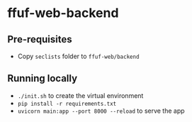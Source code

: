 # ffuf-web-backend

## Pre-requisites
- Copy `seclists` folder to `ffuf-web/backend`

## Running locally
- `./init.sh` to create the virtual environment
- `pip install -r requirements.txt`
- `uvicorn main:app --port 8000 --reload` to serve the app
